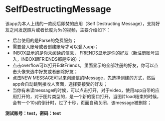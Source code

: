SelfDestructingMessage
======================
该app为本人上线的一款阅后即焚的应用（Self Destructing Message），支持好友之间发送照片或者长度为5s的视频，主要介绍如下：
* 后台使用的是Parse的免费服务；
* 需要登入账号或者创建账号才可以登入app；
* INBOX显示的是你未阅读的信息， FRIENDS显示是你的好友（新注册账号进入，INBOX跟FRIENDS都是空的）；
* 点击overflow可以打开EditFriends，里面显示的全部注册的好友，你可以点击头像来选中好友或者删除好友；
*  点击NEW MESSAGE可以来创建信的Message，先选择创建的方式，然后app会自动跳到接收人页面，选择要接受的好友；
*  当你有未读message的时候，可以点击打开，对于video，使用app自带的应用打开的，对于图片类型的，是一个新的窗口打开，当图片load结束的时候，会有一个10s的倒计时，过了十秒，页面自动关闭，该message被删除；

**测试账号：test，密码：test**
